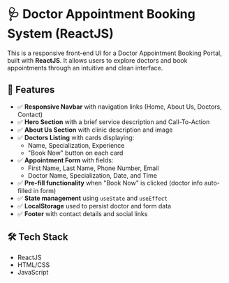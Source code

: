 # 🩺 Doctor Appointment Booking System (ReactJS)

This is a responsive front-end UI for a Doctor Appointment Booking Portal, built with **ReactJS**. It allows users to explore doctors and book appointments through an intuitive and clean interface.

## 📌 Features

- ✅ **Responsive Navbar** with navigation links (Home, About Us, Doctors, Contact)
- ✅ **Hero Section** with a brief service description and Call-To-Action
- ✅ **About Us Section** with clinic description and image
- ✅ **Doctors Listing** with cards displaying:
  - Name, Specialization, Experience
  - "Book Now" button on each card
- ✅ **Appointment Form** with fields:
  - First Name, Last Name, Phone Number, Email
  - Doctor Name, Specialization, Date, and Time
- ✅ **Pre-fill functionality** when "Book Now" is clicked (doctor info auto-filled in form)
- ✅ **State management** using `useState` and `useEffect`
- ✅ **LocalStorage** used to persist doctor and form data
- ✅ **Footer** with contact details and social links

## 🛠️ Tech Stack

- ReactJS
- HTML/CSS
- JavaScript
